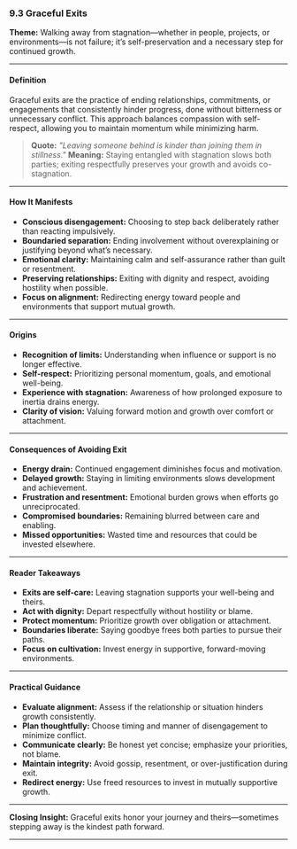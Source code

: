 ### 9.3 Graceful Exits

**Theme:** Walking away from stagnation—whether in people, projects, or environments—is not failure; it’s self-preservation and a necessary step for continued growth.

---

#### **Definition**

Graceful exits are the practice of ending relationships, commitments, or engagements that consistently hinder progress, done without bitterness or unnecessary conflict. This approach balances compassion with self-respect, allowing you to maintain momentum while minimizing harm.

> **Quote:**
> *"Leaving someone behind is kinder than joining them in stillness."*
> **Meaning:** Staying entangled with stagnation slows both parties; exiting respectfully preserves your growth and avoids co-stagnation.

---

#### **How It Manifests**

* **Conscious disengagement:** Choosing to step back deliberately rather than reacting impulsively.
* **Boundaried separation:** Ending involvement without overexplaining or justifying beyond what’s necessary.
* **Emotional clarity:** Maintaining calm and self-assurance rather than guilt or resentment.
* **Preserving relationships:** Exiting with dignity and respect, avoiding hostility when possible.
* **Focus on alignment:** Redirecting energy toward people and environments that support mutual growth.

---

#### **Origins**

* **Recognition of limits:** Understanding when influence or support is no longer effective.
* **Self-respect:** Prioritizing personal momentum, goals, and emotional well-being.
* **Experience with stagnation:** Awareness of how prolonged exposure to inertia drains energy.
* **Clarity of vision:** Valuing forward motion and growth over comfort or attachment.

---

#### **Consequences of Avoiding Exit**

* **Energy drain:** Continued engagement diminishes focus and motivation.
* **Delayed growth:** Staying in limiting environments slows development and achievement.
* **Frustration and resentment:** Emotional burden grows when efforts go unreciprocated.
* **Compromised boundaries:** Remaining blurred between care and enabling.
* **Missed opportunities:** Wasted time and resources that could be invested elsewhere.

---

#### **Reader Takeaways**

* **Exits are self-care:** Leaving stagnation supports your well-being and theirs.
* **Act with dignity:** Depart respectfully without hostility or blame.
* **Protect momentum:** Prioritize growth over obligation or attachment.
* **Boundaries liberate:** Saying goodbye frees both parties to pursue their paths.
* **Focus on cultivation:** Invest energy in supportive, forward-moving environments.

---

#### **Practical Guidance**

* **Evaluate alignment:** Assess if the relationship or situation hinders growth consistently.
* **Plan thoughtfully:** Choose timing and manner of disengagement to minimize conflict.
* **Communicate clearly:** Be honest yet concise; emphasize your priorities, not blame.
* **Maintain integrity:** Avoid gossip, resentment, or over-justification during exit.
* **Redirect energy:** Use freed resources to invest in mutually supportive growth.

---

**Closing Insight:**
Graceful exits honor your journey and theirs—sometimes stepping away is the kindest path forward.

---
